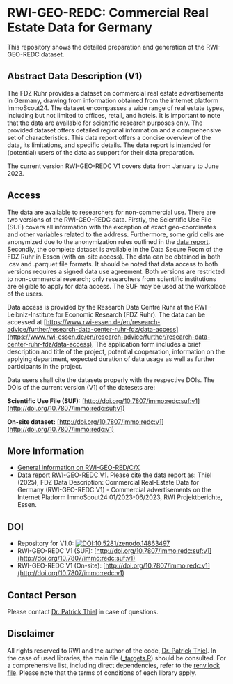 # RWI-GEO-REDC: Commercial Real Estate Data for Germany

This repository shows the detailed preparation and generation of the RWI-GEO-REDC dataset.

## Abstract Data Description (V1)

The FDZ Ruhr provides a dataset on commercial real estate advertisements in Germany, drawing from information obtained from the internet platform ImmoScout24. The dataset encompasses a wide range of real estate types, including but not limited to offices, retail, and hotels. It is important to note that the data are available for scientific research purposes only. The provided dataset offers detailed regional information and a comprehensive set of characteristics. This data report offers a concise overview of the data, its limitations, and specific details. The data report is intended for (potential) users of the data as support for their data preparation. 

The current version RWI-GEO-REDC V1 covers data from January to June 2023.

## Access

The data are available to researchers for non-commercial use. There are two versions of the RWI-GEO-REDC data. Firstly, the Scientific Use File (SUF) covers all information with the exception of exact geo-coordinates and other variables related to the address. Furthermore, some grid cells are anonymized due to the anonymization rules outlined in the [data report](https://www.rwi-essen.de/fileadmin/user_upload/RWI/FDZ/FDZ_Datensatzbeschreibung_REDC_v1.pdf). Secondly, the complete dataset is available in the Data Secure Room of the FDZ Ruhr in Essen (with on-site access). The data can be obtained in both .csv and .parquet file formats. It should be noted that data access to both versions requires a signed data use agreement. Both versions are restricted to non-commercial research; only researchers from scientific institutions are eligible to apply for data access. The SUF may be used at the workplace of the users.

Data access is provided by the Research Data Centre Ruhr at the RWI – Leibniz-Institute for Economic Research (FDZ Ruhr). The data can be accessed at [https://www.rwi-essen.de/en/research-advice/further/research-data-center-ruhr-fdz/data-access](https://www.rwi-essen.de/en/research-advice/further/research-data-center-ruhr-fdz/data-access). The application form includes a brief description and title of the project, potential cooperation, information on the applying department, expected duration of data usage as well as further participants in the project. 

Data users shall cite the datasets properly with the respective DOIs. The DOIs of the current version (V1) of the datesets are: 

**Scientific Use File (SUF):** [http://doi.org/10.7807/immo:redc:suf:v1](http://doi.org/10.7807/immo:redc:suf:v1)

**On-site dataset:** [http://doi.org/10.7807/immo:redc:v1](http://doi.org/10.7807/immo:redc:v1)

## More Information

- [General information on RWI-GEO-RED/C/X](https://www.rwi-essen.de/en/research-advice/further/research-data-center-ruhr-fdz/data-sets/rwi-geo-red/x-real-estate-data-and-price-indices)
- [Data report RWI-GEO-REDC V1](https://www.rwi-essen.de/fileadmin/user_upload/RWI/FDZ/FDZ_Datensatzbeschreibung_REDC_v1.pdf). Please cite the data report as: Thiel (2025), FDZ Data Description: Commercial Real-Estate Data for Germany (RWI-GEO-REDC V1) - Commercial advertisements on the Internet Platform ImmoScout24 01/2023-06/2023, RWI Projektberichte, Essen.

## DOI

- Repository for V1.0: [![DOI:10.5281/zenodo.14863497](http://img.shields.io/badge/DOI-10.5281/zenodo.14863497-048BC0.svg)](https://zenodo.org/account/settings/github/repository/PThie/RWI-GEO-REDC)
- RWI-GEO-REDC V1 (SUF): [http://doi.org/10.7807/immo:redc:suf:v1](http://doi.org/10.7807/immo:redc:suf:v1)
- RWI-GEO-REDC V1 (On-site): [http://doi.org/10.7807/immo:redc:v1](http://doi.org/10.7807/immo:redc:v1)

## Contact Person

Please contact [Dr. Patrick Thiel](https://www.rwi-essen.de/rwi/team/person/patrick-thiel) in case of questions.

## Disclaimer

All rights reserved to RWI and the author of the code, [Dr. Patrick Thiel](https://www.rwi-essen.de/rwi/team/person/patrick-thiel). In the case of used libraries, the main file ([_targets.R](https://github.com/PThie/RWI-GEO-REDC/blob/version_2/_targets.R)) should be consulted. For a comprehensive list, including direct dependencies, refer to the [renv.lock file](https://github.com/PThie/RWI-GEO-REDC/blob/version_2/renv.lock). Please note that the terms of conditions of each library apply.